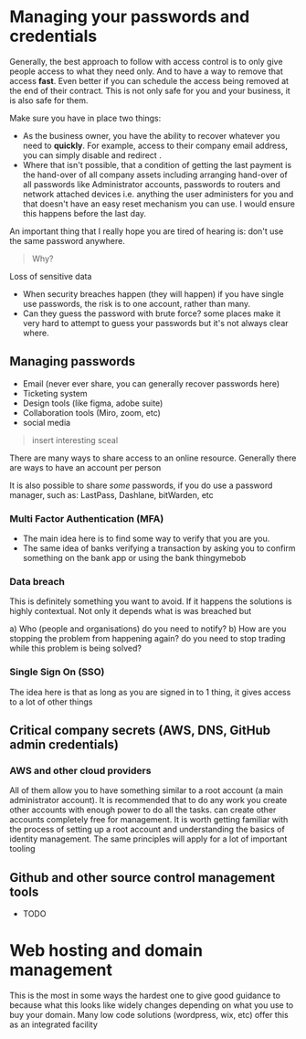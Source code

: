 # Managing your passwords and credentials

Generally, the best approach to follow with access control is to only give people access to what they need only. And to have a way to remove that access **fast**. 
Even better if you can schedule the access being removed at the end of their contract. This is not only safe for you and your business, it is also safe for them.

Make sure you have in place two things:

* As the business owner, you have the ability to recover whatever you need to **quickly**. For example, access to their company email address, you can simply disable and redirect .
* Where that isn't possible, that a condition of getting the last payment  is the hand-over of all company assets including arranging hand-over of all passwords like Administrator accounts, passwords to routers and network attached devices i.e. anything the user administers for you and that doesn't have an easy reset mechanism you can use. I would ensure this happens before the last day.


An important thing that I really hope you are tired of hearing is: don't use the same password anywhere. 

> Why? 

Loss of sensitive data


* When security breaches happen (they will happen) if you have single use passwords, the risk is to one account, rather than many.
* Can they guess the password with brute force? some places make it very hard to attempt to guess your passwords but it's not always clear where.



## Managing passwords


* Email (never ever share, you can generally recover passwords here)
* Ticketing system
* Design tools (like figma, adobe suite)
* Collaboration tools (Miro, zoom, etc)
* social media

> insert interesting sceal

There are many ways to share access to an online resource. Generally there are ways to have an account per person

It is also possible to share *some* passwords, if you do  use a password manager, such as: LastPass, Dashlane, bitWarden, etc


### Multi Factor Authentication (MFA)

* The main idea here is to find some way to verify that you are you. 
* The same idea of banks verifying a transaction by asking you to confirm something on the bank app or using the bank thingymebob

### Data breach

This is definitely something you want to avoid. If it happens the solutions is highly contextual. Not only it depends what is was breached but 

a) Who (people and organisations) do you need to notify? 
b) How are you stopping the problem from happening again? 
do you need to stop trading while this problem is being solved?


### Single Sign On (SSO)

The idea here is that as long as you are signed in to 1 thing, it gives access to a lot of other things

## Critical company secrets (AWS, DNS, GitHub admin credentials)

### AWS and other cloud providers

All of them allow you to have something similar to a root account (a main administrator account). It is recommended that to do any work you create other accounts with enough power to do all the tasks. can create other accounts completely free for management. It is worth getting familiar with the process of setting up a root account and understanding the basics of identity management. The same principles will apply for a lot of important tooling

## Github and other source control management tools

* TODO 

# Web hosting and domain management

This is the most in some ways the hardest one to give good guidance to because what this looks like widely changes depending on what you use to buy your domain. 
Many low code solutions (wordpress, wix, etc) offer this as an integrated facility

